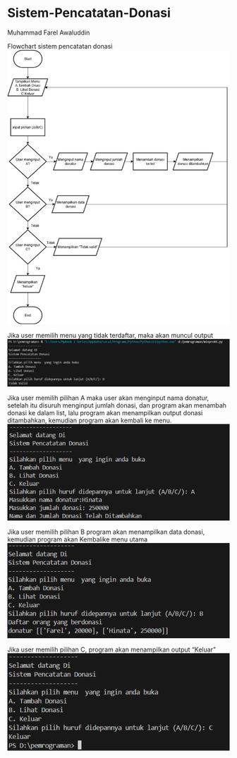 # Sistem-Pencatatan-Donasi
Muhammad Farel Awaluddin

Flowchart sistem pencatatan donasi
![img alt](https://github.com/fraawaluddin/Sistem-Pencatatan-Donasi/blob/480ec23019397a96ba2bab0cb2f59f7f0dbbc7fc/Mini_Project01.jpg)

Jika user memilih menu yang tidak terdaftar, maka akan muncul output
![img alt](https://github.com/fraawaluddin/Sistem-Pencatatan-Donasi/blob/c58a0b446d7edcb4d85fefc735fcea22722d2a21/Memasukkan%20pilihan%20yang%20salah.png)

Jika user memilih pilihan A maka user akan menginput nama donatur, setelah itu disuruh menginput jumlah donasi, dan program akan menambah donasi ke dalam list, lalu program akan menampilkan output donasi ditambahkan, kemudian program akan kembali ke menu.
![img alt](https://github.com/fraawaluddin/Sistem-Pencatatan-Donasi/blob/9c9577a2dc563c1ec3b794911ab36c2a0ea5b64a/Menambahkan%20jumlah%20donasi.png)

Jika user memilih pilihan B program akan menampilkan data donasi, kemudian program akan Kembalike menu utama
![img alt](https://github.com/fraawaluddin/Sistem-Pencatatan-Donasi/blob/71e6df06bf5ae3380f045c2e9f13c61dbe0e1bad/Menampilkan%20list%20donasi.png)

Jika user memilih pilihan C, program akan menampilkan output “Keluar”
![img alt](https://github.com/fraawaluddin/Sistem-Pencatatan-Donasi/blob/b1c5f15d866dd11770cb012e8c878cb920c54a17/Memilih%20keluar.png)
